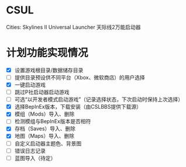 # CSUL
Cities: Skylines II Universal Launcher 天际线2万能启动器 

# 计划功能实现情况
- [x] 设置游戏根目录/数据储存目录
- [ ] 提供目录预设供不同平台（Xbox、微软商店）的用户选择
- [x] 一键启动游戏
- [ ] 跳过P社启动器启动游戏
- [ ] 可选“以开发者模式启动游戏”（记录选择状态，下次启动时保持上次选择）
- [x] 选择BepInEx版本，下载安装（由CSLBBS提供下载源）
- [x] 模组（Mods）导入、删除
- [ ] 检测模组与BepInEx版本是否相符
- [x] 存档（Saves）导入、删除
- [x] 地图（Maps）导入、删除
- [ ] 自定义启动器主题色、背景图
- [ ] 错误日志记录
- [ ] 蓝图导入（待定）

